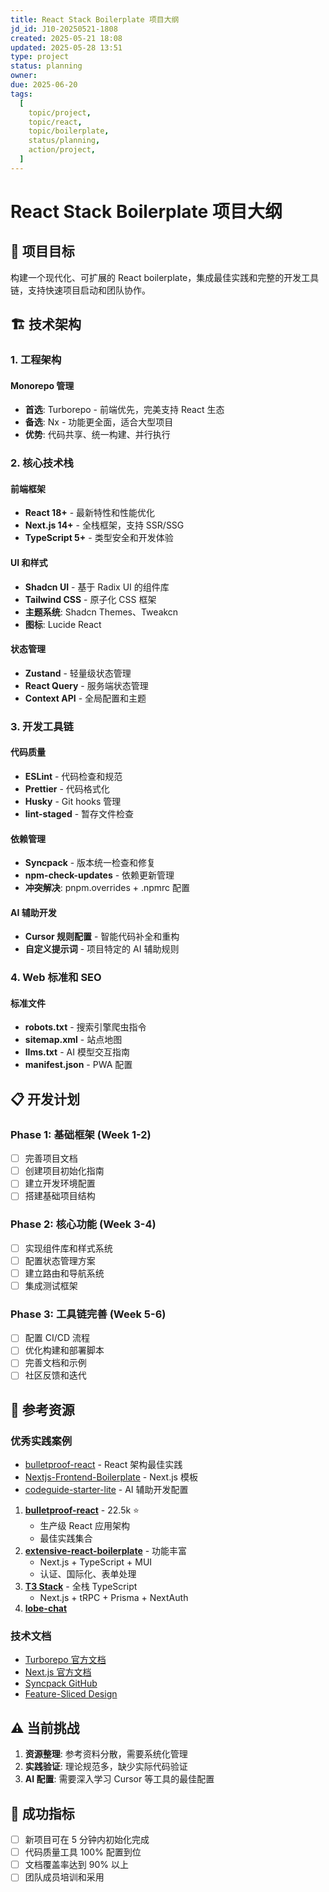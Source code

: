 ```yaml
---
title: React Stack Boilerplate 项目大纲
jd_id: J10-20250521-1808
created: 2025-05-21 18:08
updated: 2025-05-28 13:51
type: project
status: planning
owner:
due: 2025-06-20
tags:
  [
    topic/project,
    topic/react,
    topic/boilerplate,
    status/planning,
    action/project,
  ]
---
```


# React Stack Boilerplate 项目大纲

## 🎯 项目目标

构建一个现代化、可扩展的 React boilerplate，集成最佳实践和完整的开发工具链，支持快速项目启动和团队协作。

## 🏗️ 技术架构

### 1. 工程架构

#### Monorepo 管理

- **首选**: Turborepo - 前端优先，完美支持 React 生态
- **备选**: Nx - 功能更全面，适合大型项目
- **优势**: 代码共享、统一构建、并行执行

### 2. 核心技术栈

#### 前端框架

- **React 18+** - 最新特性和性能优化
- **Next.js 14+** - 全栈框架，支持 SSR/SSG
- **TypeScript 5+** - 类型安全和开发体验

#### UI 和样式

- **Shadcn UI** - 基于 Radix UI 的组件库
- **Tailwind CSS** - 原子化 CSS 框架
- **主题系统**: Shadcn Themes、Tweakcn
- **图标**: Lucide React

#### 状态管理

- **Zustand** - 轻量级状态管理
- **React Query** - 服务端状态管理
- **Context API** - 全局配置和主题

### 3. 开发工具链

#### 代码质量

- **ESLint** - 代码检查和规范
- **Prettier** - 代码格式化
- **Husky** - Git hooks 管理
- **lint-staged** - 暂存文件检查

#### 依赖管理

- **Syncpack** - 版本统一检查和修复
- **npm-check-updates** - 依赖更新管理
- **冲突解决**: pnpm.overrides + .npmrc 配置

#### AI 辅助开发

- **Cursor 规则配置** - 智能代码补全和重构
- **自定义提示词** - 项目特定的 AI 辅助规则

### 4. Web 标准和 SEO

#### 标准文件

- **robots.txt** - 搜索引擎爬虫指令
- **sitemap.xml** - 站点地图
- **llms.txt** - AI 模型交互指南
- **manifest.json** - PWA 配置

## 📋 开发计划

### Phase 1: 基础框架 (Week 1-2)

- [ ] 完善项目文档
- [ ] 创建项目初始化指南
- [ ] 建立开发环境配置
- [ ] 搭建基础项目结构

### Phase 2: 核心功能 (Week 3-4)

- [ ] 实现组件库和样式系统
- [ ] 配置状态管理方案
- [ ] 建立路由和导航系统
- [ ] 集成测试框架

### Phase 3: 工具链完善 (Week 5-6)

- [ ] 配置 CI/CD 流程
- [ ] 优化构建和部署脚本
- [ ] 完善文档和示例
- [ ] 社区反馈和迭代

## 🔗 参考资源

### 优秀实践案例

- [bulletproof-react](https://github.com/alan2207/bulletproof-react) - React 架构最佳实践
- [Nextjs-Frontend-Boilerplate](https://github.com/shaadcode/Nextjs-Frontend-Boilerplate) - Next.js 模板
- [codeguide-starter-lite](https://github.com/CodeGuide-dev/codeguide-starter-lite) - AI 辅助开发配置

1. **[bulletproof-react](https://github.com/alan2207/bulletproof-react)** - 22.5k ⭐
   - 生产级 React 应用架构
   - 最佳实践集合
2. **[extensive-react-boilerplate](https://github.com/brocoders/extensive-react-boilerplate)** - 功能丰富
   - Next.js + TypeScript + MUI
   - 认证、国际化、表单处理
3. **[T3 Stack](https://create.t3.gg/)** - 全栈 TypeScript
   - Next.js + tRPC + Prisma + NextAuth
4. **[lobe-chat](https://github.com/lobehub/lobe-chat)**

### 技术文档

- [Turborepo 官方文档](https://turbo.build/repo)
- [Next.js 官方文档](https://nextjs.org/)
- [Syncpack GitHub](https://github.com/jdx/syncpack)
- [Feature-Sliced Design](https://feature-sliced.github.io/documentation/)

## ⚠️ 当前挑战

1. **资源整理**: 参考资料分散，需要系统化管理
2. **实践验证**: 理论规范多，缺少实际代码验证
3. **AI 配置**: 需要深入学习 Cursor 等工具的最佳配置

## 🎯 成功指标

- [ ] 新项目可在 5 分钟内初始化完成
- [ ] 代码质量工具 100% 配置到位
- [ ] 文档覆盖率达到 90% 以上
- [ ] 团队成员培训和采用
